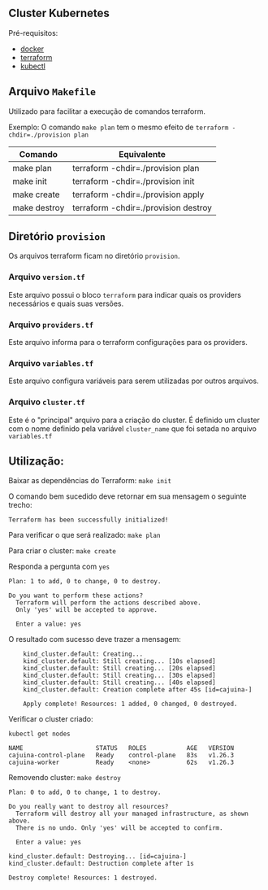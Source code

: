 ## Cluster Kubernetes

Pré-requisitos:

- [docker](https://www.docker.com/)
- [terraform](https://www.terraform.io/)
- [kubectl](https://kubernetes.io/docs/tasks/tools/#kubectl)


## Arquivo `Makefile`
Utilizado para facilitar a execução de comandos terraform.

Exemplo:
O comando `make plan` tem o mesmo efeito de `terraform -chdir=./provision plan`

|Comando | Equivalente |
|------ | ------ |
|make plan | terraform -chdir=./provision plan | 
|make init | terraform -chdir=./provision init |
|make create | terraform -chdir=./provision apply |
|make destroy | terraform -chdir=./provision destroy |


## Diretório `provision`
Os arquivos terraform ficam no diretório `provision`.

### Arquivo `version.tf`
Este arquivo possui o bloco `terraform` para indicar quais os providers necessários e quais suas versões.

### Arquivo `providers.tf`
Este arquivo informa para o terraform configurações para os providers.

### Arquivo `variables.tf`
Este arquivo configura variáveis para serem utilizadas por outros arquivos.

### Arquivo `cluster.tf`
Este é o "principal" arquivo para a criação do cluster.
É definido um cluster com o nome definido pela variável `cluster_name` que foi setada no arquivo `variables.tf`


## Utilização:

Baixar as dependências do Terraform:
`make init`

O comando bem sucedido deve retornar em sua mensagem o seguinte trecho:

    Terraform has been successfully initialized!

Para verificar o que será realizado:
`make plan`

Para criar o cluster:
`make create`

Responda a pergunta com `yes`

```
Plan: 1 to add, 0 to change, 0 to destroy.

Do you want to perform these actions?
  Terraform will perform the actions described above.
  Only 'yes' will be accepted to approve.

  Enter a value: yes
``` 

O resultado com sucesso deve trazer a mensagem:

        kind_cluster.default: Creating...
        kind_cluster.default: Still creating... [10s elapsed]
        kind_cluster.default: Still creating... [20s elapsed]
        kind_cluster.default: Still creating... [30s elapsed]
        kind_cluster.default: Still creating... [40s elapsed]
        kind_cluster.default: Creation complete after 45s [id=cajuina-]

        Apply complete! Resources: 1 added, 0 changed, 0 destroyed.



Verificar o cluster criado:

```
kubectl get nodes
```

```
NAME                    STATUS   ROLES           AGE   VERSION
cajuina-control-plane   Ready    control-plane   83s   v1.26.3
cajuina-worker          Ready    <none>          62s   v1.26.3
```

Removendo cluster:
`make destroy`

```
Plan: 0 to add, 0 to change, 1 to destroy.

Do you really want to destroy all resources?
  Terraform will destroy all your managed infrastructure, as shown above.
  There is no undo. Only 'yes' will be accepted to confirm.

  Enter a value: yes
```

```
kind_cluster.default: Destroying... [id=cajuina-]
kind_cluster.default: Destruction complete after 1s

Destroy complete! Resources: 1 destroyed.
```